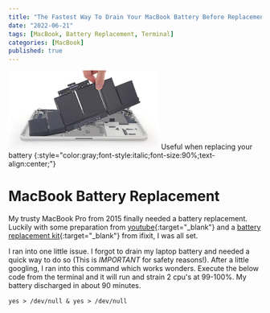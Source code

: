 ```yaml
---
title: "The Fastest Way To Drain Your MacBook Battery Before Replacement"
date: "2022-06-21"
tags: [MacBook, Battery Replacement, Terminal]
categories: [MacBook]
published: true
---
```

<img src="../images/macbook-pro-battery.jpg" alt="" width="300"/>
Useful when replacing your battery
{:style="color:gray;font-style:italic;font-size:90%;text-align:center;"}

# MacBook Battery Replacement
My trusty MacBook Pro from 2015 finally needed a battery replacement. Luckily with some preparation from [youtube](https://www.youtube.com/watch?v=d-LwyWh4x8w){:target="_blank"} and a [battery replacement kit](https://www.ifixit.com/Store/Mac/MacBook-Pro-15-Inch-Retina-Mid-2015-Battery/IF117-048?o=5){:target="_blank"} from ifixit, I was all set.  

I ran into one little issue.  I forgot to drain my laptop battery and needed a quick way to do so (This is *IMPORTANT* for safety reasons!).  After a little googling, I ran into this command which works wonders.  Execute the below code from the terminal and it will run and strain 2 cpu's at 99-100%.  My battery discharged in about 90 minutes.

```
yes > /dev/null & yes > /dev/null
```